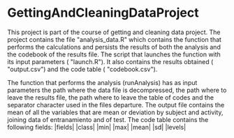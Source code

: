 # GettingAndCleaningDataProject

This project is part of the course of getting and cleaning data project.
The project contains the file "analysis_data.R" which contains the function that performs the calculations and persists the results of both the analysis and the codebook of the results file. The script that launches the function with its input parameters ( "launch.R").
It also contains the results obtained ( "output.csv") and the code table ( "codebook.csv").

The function that performs the analysis (runAnalysis) has as input parameters the path where the data file is decompressed, the path where to leave the results file, the path where to leave the table of codes and the separator character used in the files departure.
The output file contains the mean of all the variables that are mean or deviation by subject and activity, joining data of entranamiento and of test.
The code table contains the following fields:
|fields|
|class|
|min|
|max|
|mean|
|sd|
|levels|
